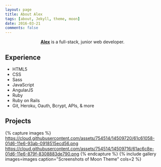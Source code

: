 ```yaml
---
layout: page
title: About Alex
tags: [about, Jekyll, theme, moon]
date: 2016-03-21
comments: false
---
```


<center><a href="https://www.linkedin.com/in/alexandria-okamoto-88bb7b114/"><b>Alex</b></a> is a full-stack, junior web developer.</center>

## Experience
* HTML5
* CSS
* Sass
* JavaScript
* AngularJS
* Ruby
* Ruby on Rails
* Git, Heroku, Oauth, Bcrypt, APIs, & more


## Projects

{% capture images %}
    https://cloud.githubusercontent.com/assets/754514/14509720/61c61058-01d6-11e6-93ab-0918515ecd56.png
    https://cloud.githubusercontent.com/assets/754514/14509716/61ac6c8e-01d6-11e6-879f-8308883de790.png
{% endcapture %}
{% include gallery images=images caption="Screenshots of Moon Theme" cols=2 %}
